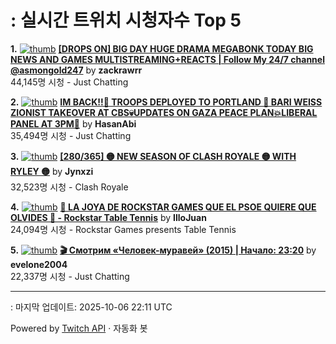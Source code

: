 # : 실시간 트위치 시청자수 Top 5

**1.** [![thumb](https://static-cdn.jtvnw.net/previews-ttv/live_user_zackrawrr-320x180.jpg)](https://twitch.tv/zackrawrr)
**[[DROPS ON] BIG DAY HUGE DRAMA MEGABONK TODAY BIG NEWS AND GAMES MULTISTREAMING+REACTS | Follow My 24/7 channel @asmongold247](https://twitch.tv/zackrawrr)** by **zackrawrr**<br>44,145명 시청  - Just Chatting

**2.** [![thumb](https://static-cdn.jtvnw.net/previews-ttv/live_user_hasanabi-320x180.jpg)](https://twitch.tv/HasanAbi)
**[IM BACK!!🗽 TROOPS DEPLOYED TO PORTLAND 🗽 BARI WEISS ZIONIST TAKEOVER AT CBS💀UPDATES ON GAZA PEACE PLAN💥LIBERAL PANEL AT 3PM🚨](https://twitch.tv/HasanAbi)** by **HasanAbi**<br>35,494명 시청  - Just Chatting

**3.** [![thumb](https://static-cdn.jtvnw.net/previews-ttv/live_user_jynxzi-320x180.jpg)](https://twitch.tv/Jynxzi)
**[[280/365] 🟡 NEW SEASON OF CLASH ROYALE 🟡 WITH RYLEY 🟡](https://twitch.tv/Jynxzi)** by **Jynxzi**<br>32,523명 시청  - Clash Royale

**4.** [![thumb](https://static-cdn.jtvnw.net/previews-ttv/live_user_illojuan-320x180.jpg)](https://twitch.tv/IlloJuan)
**[🏓 LA JOYA DE ROCKSTAR GAMES QUE EL PSOE QUIERE QUE OLVIDES 🏓 - Rockstar Table Tennis](https://twitch.tv/IlloJuan)** by **IlloJuan**<br>24,094명 시청  - Rockstar Games presents Table Tennis

**5.** [![thumb](https://static-cdn.jtvnw.net/previews-ttv/live_user_evelone2004-320x180.jpg)](https://twitch.tv/evelone2004)
**[🎬 Смотрим «Человек-муравей» (2015) | Начало: 23:20](https://twitch.tv/evelone2004)** by **evelone2004**<br>22,337명 시청  - Just Chatting


---
: 마지막 업데이트: 2025-10-06 22:11 UTC

Powered by [Twitch API](https://dev.twitch.tv/docs/api/reference) · 자동화 봇